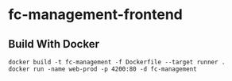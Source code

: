# fc-management-frontend

## Build With Docker
```
docker build -t fc-management -f Dockerfile --target runner .
docker run -name web-prod -p 4200:80 -d fc-management
```
